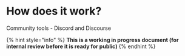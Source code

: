# How does it work?

Community tools - Discord and Discourse

{% hint style="info" %}
**This is a working in progress document (for internal review before it is ready for public)**
{% endhint %}
